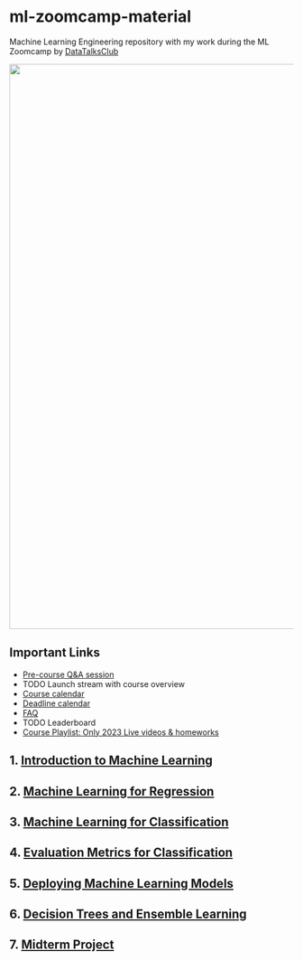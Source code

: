 # ml-zoomcamp-material
Machine Learning Engineering repository with my work during the ML Zoomcamp by [DataTalksClub](https://datatalks.club/)

<p align="center">
    <img src="https://github.com/joweyel/machine-learning-zoomcamp/blob/master/images/zoomcamp.jpg"
    width="1000px" />
</p>

## Important Links
* [Pre-course Q&A session](https://www.youtube.com/watch?v=a7phcSmuNY0)
* TODO Launch stream with course overview
* [Course calendar](https://calendar.google.com/calendar/u/0/r?cid=cGtjZ2tkbGc1OG9yb2lxa2Vwc2g4YXMzMmNAZ3JvdXAuY2FsZW5kYXIuZ29vZ2xlLmNvbQ&pli=1)
* [Deadline calendar](https://docs.google.com/spreadsheets/d/e/2PACX-1vSkEwMv5OKwCdPfW6LgqQvKk48dZjPcFDrjDstBqZfq38UPadh0Nws1b57qOVYwzAjSufKnVf7umGWH/pubhtml)
* [FAQ](https://docs.google.com/document/d/1LpPanc33QJJ6BSsyxVg-pWNMplal84TdZtq10naIhD8/edit#)
* TODO Leaderboard
* [Course Playlist: Only 2023 Live videos & homeworks](https://www.youtube.com/watch?v=a7phcSmuNY0&list=PL3MmuxUbc_hJo_PzMibLDcEGyazxYAtV0)


## 1. [Introduction to Machine Learning](01-intro)

## 2. [Machine Learning for Regression](02-regression)

## 3. [Machine Learning for Classification](03-classification)

## 4. [Evaluation Metrics for Classification](04-evaluation)

## 5. [Deploying Machine Learning Models](05-deployment)

## 6. [Decision Trees and Ensemble Learning](06-trees)

## 7. [Midterm Project](07-midterm-project)